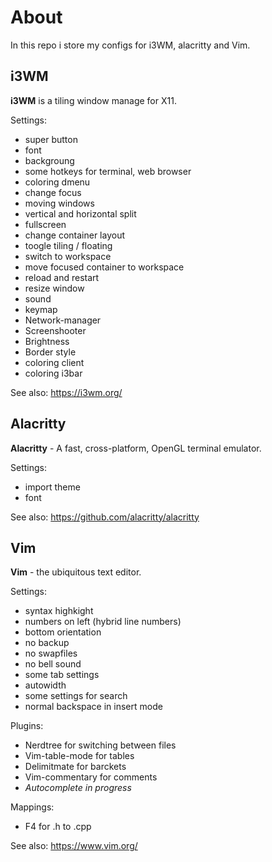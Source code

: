 # About
In this repo i store my configs for i3WM, alacritty and Vim.

## i3WM
__i3WM__ is a tiling window manage for X11.

Settings:
   * super button
   * font
   * backgroung
   * some hotkeys for terminal, web browser
   * coloring dmenu
   * change focus
   * moving windows
   * vertical and horizontal split
   * fullscreen
   * change container layout
   * toogle tiling / floating
   * switch to workspace
   * move focused container to workspace
   * reload and restart
   * resize window
   * sound
   * keymap
   * Network-manager
   * Screenshooter
   * Brightness
   * Border style
   * coloring client
   * coloring i3bar

See also: https://i3wm.org/

## Alacritty
__Alacritty__ - A fast, cross-platform, OpenGL terminal emulator.

Settings:
  * import theme
  * font

See also: https://github.com/alacritty/alacritty

## Vim
__Vim__ - the ubiquitous text editor.

Settings: 
   * syntax highkight
   * numbers on left (hybrid line numbers)
   * bottom orientation
   * no backup
   * no swapfiles
   * no bell sound
   * some tab settings
   * autowidth
   * some settings for search
   * normal backspace in insert mode

Plugins:
   * Nerdtree for switching between files
   * Vim-table-mode for tables
   * Delimitmate for barckets
   * Vim-commentary for comments
   * _Autocomplete in progress_

Mappings:
   * F4 for .h to .cpp

See also: https://www.vim.org/
